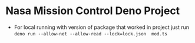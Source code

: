 # Nasa Mission Control Deno Project

- For local running with version of package that worked in project just run <br>
`` deno run --allow-net --allow-read --lock=lock.json  mod.ts ``    
